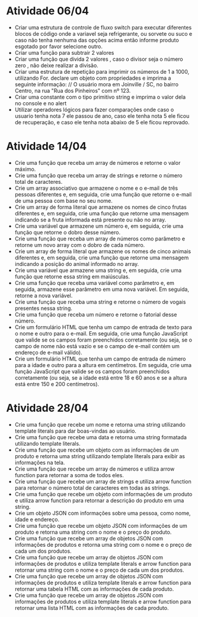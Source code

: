 # Atividade 06/04

- Criar uma estrutura de controle de fluxo switch para executar diferentes blocos de código onde a variavel seja refrigerante, ou sorvete ou suco e caso não tenha nenhuma das opções acima então informe produto esgotado por favor selecione outro.
- Criar uma função para subtrair 2 valores
- Criar uma função que divida 2 valores , caso o divisor seja o número zero , não deixe realizar a divisão.
- Criar uma estrutura de repetição para imprimir os números de 1 a 1000, utilizando For. declare um objeto com propriedades e imprima a seguinte informação: // O usuário mora em Joinville / SC, no bairro Centro, na rua "Rua dos Pinheiros" com nº 123.
- Criar uma constante com o tipo primitivo string e imprima o valor dela no console e no alert
- Utilizar operadores lógicos para fazer comparações onde caso o usuario tenha nota 7 ele passou de ano, caso ele tenha nota 5 ele ficou de recuperação, e caso ele tenha nota abaixo de 5 ele ficou reprovado.

# Atividade 14/04

- Crie uma função que receba um array de números e retorne o valor máximo.
- Crie uma função que receba um array de strings e retorne o número total de caracteres.
- Crie um array associativo que armazene o nome e o e-mail de três pessoas diferentes e, em seguida, crie uma função que retorne o e-mail de uma pessoa com base no seu nome.
- Crie um array de forma literal que armazene os nomes de cinco frutas diferentes e, em seguida, crie uma função que retorne uma mensagem indicando se a fruta informada está presente ou não no array.
- Crie uma variável que armazene um número e, em seguida, crie uma função que retorne o dobro desse número.
- Crie uma função que receba um array de números como parâmetro e retorne um novo array com o dobro de cada número.
- Crie um array de forma literal que armazene os nomes de cinco animais diferentes e, em seguida, crie uma função que retorne uma mensagem indicando a posição do animal informado no array.
- Crie uma variável que armazene uma string e, em seguida, crie uma função que retorne essa string em maiúsculas.
- Crie uma função que receba uma variável como parâmetro e, em seguida, armazene esse parâmetro em uma nova variável. Em seguida, retorne a nova variável.
- Crie uma função que receba uma string e retorne o número de vogais presentes nessa string.
- Crie uma função que receba um número e retorne o fatorial desse número.
- Crie um formulário HTML que tenha um campo de entrada de texto para o nome e outro para o e-mail. Em seguida, crie uma função JavaScript que valide se os campos foram preenchidos corretamente (ou seja, se o campo de nome não está vazio e se o campo de e-mail contém um endereço de e-mail válido).
- Crie um formulário HTML que tenha um campo de entrada de número para a idade e outro para a altura em centímetros. Em seguida, crie uma função JavaScript que valide se os campos foram preenchidos corretamente (ou seja, se a idade está entre 18 e 60 anos e se a altura está entre 150 e 200 centímetros).

# Atividade 28/04

- Crie uma função que recebe um nome e retorna uma string utilizando template literals para dar boas-vindas ao usuário.
- Crie uma função que recebe uma data e retorna uma string formatada utilizando template literals.
- Crie uma função que recebe um objeto com as informações de um produto e retorna uma string utilizando template literals para exibir as informações na tela.
- Crie uma função que recebe um array de números e utiliza arrow function para retornar a soma de todos eles.
- Crie uma função que recebe um array de strings e utiliza arrow function para retornar o número total de caracteres em todas as strings.
- Crie uma função que recebe um objeto com informações de um produto e utiliza arrow function para retornar a descrição do produto em uma string.
- Crie um objeto JSON com informações sobre uma pessoa, como nome, idade e endereço.
- Crie uma função que recebe um objeto JSON com informações de um produto e retorna uma string com o nome e o preço do produto.
- Crie uma função que recebe um array de objetos JSON com informações de produtos e retorna uma string com o nome e o preço de cada um dos produtos.
- Crie uma função que recebe um array de objetos JSON com informações de produtos e utiliza template literals e arrow function para retornar uma string com o nome e o preço de cada um dos produtos.
- Crie uma função que recebe um array de objetos JSON com informações de produtos e utiliza template literals e arrow function para retornar uma tabela HTML com as informações de cada produto.
- Crie uma função que recebe um array de objetos JSON com informações de produtos e utiliza template literals e arrow function para retornar uma lista HTML com as informações de cada produto.